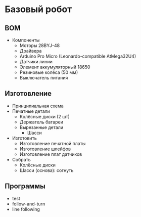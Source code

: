 # Базовый робот

## BOM

- Компоненты
  - Моторы 28BYJ-48
  - Драйвера
  - Arduino Pro Micro (Leonardo-compatible AtMega32U4)
  - Датчики линии
  - Элемент аккумуляторный 18650
  - Резиновые колёса (50 мм)
  - Выключатель питания

## Изготовление

- Принципиальная схема
- Печатные детали
  - Колёсные диски (2 шт)
  - Держатель батареи
  - Вырезанные детали
    - Шасси
- Изготовить
  - Изготовление печатной платы
  - Изготовление шлейфов
  - Изготовление плат датчиков
- Собрать
  - Колёсные диски
  - Шасси (основа): согнуть

## Программы

- test
- follow-and-turn
- line following

